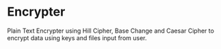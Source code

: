 # Encrypter
Plain Text Encrypter using Hill Cipher, Base Change and Caesar Cipher to encrypt data using keys and files input from user.
